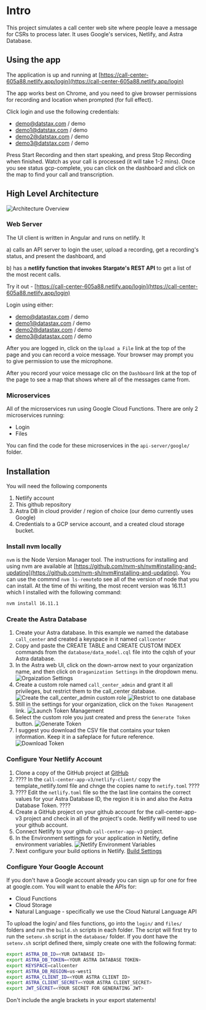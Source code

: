 # Intro

This project simulates a call center web site where people leave a message for CSRs
to process later.  It uses Google's services, Netlify, and Astra Database.

## Using the app

The application is up and running at
[https://call-center-605a88.netlify.app/login](https://call-center-605a88.netlify.app/login)

The app works best on Chrome, and you need to give browser permissions for recording and location when prompted (for full effect).

Click login and use the following credentials:

- demo@datstax.com / demo
- demo1@datstax.com / demo
- demo2@datstax.com / demo
- demo3@datstax.com / demo

Press Start Recording and then start speaking, and press Stop Recording when finished.  Watch as your call is processed (it will take 1-2 mins).  Once you see status gcp-complete, you can click on the dashboard and click on the map to find your call and transcription.

## High Level Architecture

![Architecture Overview](./netlify-client/src/assets/images/CompletedTranscribingAndSentiementAnalysis.png)

### Web Server

The UI client is written in Angular and runs on netlify.  It

a) calls an API server to login the user, upload a recording, get a recording's status, and present the dashboard, and

b) has a **netlify function that
invokes Stargate's REST API** to get a list of the most recent calls.

Try it out - [https://call-center-605a88.netlify.app/login](https://call-center-605a88.netlify.app/login)

Login using either:

- demo@datastax.com / demo
- demo1@datastax.com / demo
- demo2@datastax.com / demo
- demo3@datastax.com / demo

After you are logged in, click on the ```Upload a File``` link at the top of
the page and you can record a voice message. Your browser may prompt you to
give permission to use the microphone.

After you record your voice message clic on the ```Dashboard``` link at the
top of the page to see a map that shows where all of the messages came from.

### Microservices

All of the microservices run using Google Cloud Functions. There are only 2
microservices running:

- Login
- Files

You can find the code for these microservices in the ```api-server/google/```
folder.

## Installation

You will need the following components

1. Netlify account
1. This github repository
1. Astra DB in cloud provider / region of choice (our demo currently uses Google)
1. Credentials to a GCP service account, and a created cloud storage bucket.

### Install nvm locally

```nvm``` is the Node Version Manager tool. The instructions for installing and using nvm are available at [https://github.com/nvm-sh/nvm#installing-and-updating](https://github.com/nvm-sh/nvm#installing-and-updating). You can use the commnd ```nvm ls-remote```to see all of the version of node that you can install. At the time of thi writing, the most recent version was 16.11.1 which I installed with the following command:

```sh
nvm install 16.11.1
```

### Create the Astra Database

1. Create your Astra database. In this example we named the database ```call_center``` and created a keyspace in it named ```callcenter```
1. Copy and paste the CREATE TABLE and CREATE CUSTOM INDEX commands from the ```database/data_model.cql``` file into the cqlsh of your Astra database.
1. In the Astra web UI, click on the down-arrow next to your organization name, and then click on ```Oraganization Settings``` in the dropdown menu. ![Orgaization Settings](./images/organization_settings.png)
1. Create a custom role named ```call_center_admin``` and grant it all privileges, but restrict them to the call_center database.
![Create the call_center_admin custom role](./images/custom_role_1.png) ![Restrict to one database](./images/custom_role_2.png)
1. Still in the settings for your organization, click on the ```Token Management``` link. ![Launch Token Management](./images/token_mgt_1.png)
1. Select the custom role you just created and press the ```Generate Token``` button. ![Generate Token](./images/token_mgt_2.png)
1. I suggest you download the CSV file that contains your token information. Keep it in a safeplace for future reference. ![Download Token](./images/token_mgt_3.png)

### Configure Your Netlify Account

1. Clone a copy of the GitHub project at [GitHub](https://github.com/jdavies/call-center-app-v3)
1. ???? In the ```call-center-app-v3/netlify-client/``` copy the template_netlify.toml file and chnge the copies name to ```netify.toml``` ????
1. ???? Edit the ```netlify.toml``` file so the the last line contains the correct values for your Astra Database ID, the region it is in and also the Astra Database Token. ????
1. Create a GitHub project on your github account for the call-center-app-v3 project and check in all of the project's code. Netlify will need to use your github account.
1. Connect Netlify to your github ```call-center-app-v3``` project.
1. In the Environment settings for your application in Netlify, define environment variables. ![Netlify Environment Variables](./images/netlify_environment_vars.png)
1. Next configure your build options in Netlify. [Build Settings](./images/netlify_build_settings.png)

### Configure Your Google Account

If you don't have a Google account already you can sign up for one for free at google.com. You will want to enable the APIs for:

- Cloud Functions
- Cloud Storage
- Natural Language - specifically we use the Cloud Natural Language API

To upload the login/ and files functions, go into the ```login/``` and
```files/``` folders and run the ```build.sh``` scripts in each folder.
The script will first try to run the ```setenv.sh``` script in the
```database/``` folder. If you dont have the ```setenv.sh``` script
defined there, simply create one with the following format:

```sh
export ASTRA_DB_ID=<YUR DATABASE ID>
export ASTRA_DB_TOKEN=<YOUR ASTRA DATABASE TOKEN>
export KEYSPACE=callcenter
export ASTRA_DB_REGION=us-west1
export ASTRA_CLIENT_ID=<YOUR ASTRA CLIENT ID>
export ASTRA_CLIENT_SECRET=<YOUR ASTRA CLIENT_SECRET>
export JWT_SECRET=<YOUR SECRET FOR GENERATING JWT>
```

Don't include the angle brackets in your export statements!
